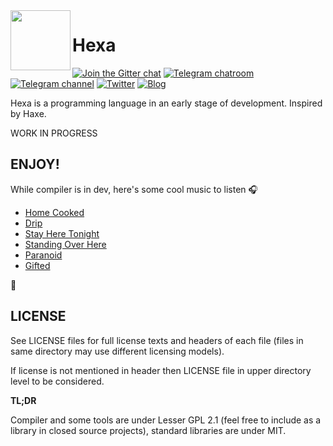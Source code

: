 <img align="left" width="96px" height="96px" src="https://hexalang.github.io/favicon/favicon-96x96.png" />

# Hexa

[![Join the Gitter chat](https://badges.gitter.im/hexalang/hexalang.svg)](https://gitter.im/hexalang?utm_source=badge&utm_medium=badge&utm_campaign=pr-badge&utm_content=badge)
[![Telegram chatroom](https://img.shields.io/badge/chat-on%20telegram-blue.svg)](https://t.me/hexalang_en)
[![Telegram channel](https://img.shields.io/badge/follow-on%20telegram-blue.svg)](https://t.me/hexalang)
[![Twitter](https://img.shields.io/badge/Twitter-@hexalang-blue.svg)](https://twitter.com/hexalang)
[![Blog](https://img.shields.io/badge/read-blog-CC317C.svg)](https://github.com/hexalang/hexa/issues?utf8=%E2%9C%93&q=label%3Ablog%20)

Hexa is a programming language in an early stage of development. Inspired by Haxe.

WORK IN PROGRESS

## ENJOY!

While compiler is in dev, here's some cool music to listen :headphones:

* [Home Cooked](https://www.youtube.com/watch?v=EyLlOio4bUU)
* [Drip](https://www.youtube.com/watch?v=Bm-q0v0ZYf4)
* [Stay Here Tonight](https://soundcloud.com/just-portals/stay-here-tonight)
* [Standing Over Here](https://soundcloud.com/just-portals/standing-over-herexx)
* [Paranoid](https://soundcloud.com/pistutm/dansette-junior-paranoid-official-video)
* [Gifted](https://soundcloud.com/josecfmarques/n-a-s-a-feat-kanye-west)

:raised_hands:

## LICENSE

See LICENSE files for full license texts and headers of each file
(files in same directory may use different licensing models).

If license is not mentioned in header then LICENSE file in upper directory level to be considered.

**TL;DR**

Compiler and some tools are under Lesser GPL 2.1 (feel free to include as a library in closed source projects),
standard libraries are under MIT.
